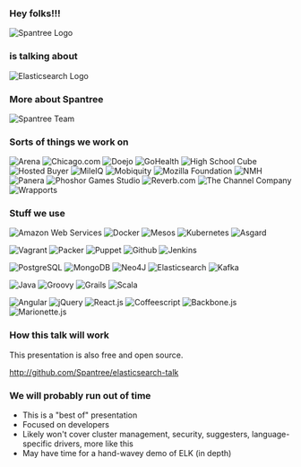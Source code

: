### Hey folks!!!

<img src="images/spantree.svg" alt="Spantree Logo" style="max-width: 1000px;"/>

### is talking about

<img src="images/elasticsearch.png" alt="Elasticsearch Logo" style="max-width: 1500px;"/>


### More about Spantree

<img alt="Spantree Team" src="images/team.jpg" style="max-width: 930px; max-height: 600px;"/>


### Sorts of things we work on

![Arena](images/arena.png)
![Chicago.com](images/chicagocom.png)
![Doejo](images/doejo.png)
![GoHealth](images/gohealth.png)
![High School Cube](images/highschoolcube.png)
![Hosted Buyer](images/hostedbuyer.png)
![MileIQ](images/mileiq.png)
![Mobiquity](images/mobiquity.png)
![Mozilla Foundation](images/mozilla.svg)
![NMH](images/nmh.gif)
![Panera](images/panera.png)
![Phoshor Games Studio](images/phosphor.jpg)
![Reverb.com](images/reverb.png)
![The Channel Company](images/tcc.jpg)
![Wrapports](images/wrapports.png)


### Stuff we use

![Amazon Web Services](images/aws.svg)
![Docker](images/docker.png)
![Mesos](images/mesos.png)
![Kubernetes](images/kubernetes.png)
![Asgard](images/asgard.png)

![Vagrant](images/vagrant.png)
![Packer](images/packer.png)
![Puppet](images/puppet.svg)
![Github](images/github.svg)
![Jenkins](images/jenkins.png)

![PostgreSQL](images/postgres.svg)
![MongoDB](images/mongodb.png)
![Neo4J](images/neo4j.svg)
![Elasticsearch](images/elasticsearch.png)
![Kafka](images/kafka.png)

![Java](images/java.svg)
![Groovy](images/groovy.svg)
![Grails](images/grails.svg)
![Scala](images/scala.png)

![Angular](images/angular.png)
![jQuery](images/jquery.svg)
![React.js](images/react.png)
![Coffeescript](images/coffeescript.svg)
![Backbone.js](images/backbone.png)
![Marionette.js](images/marionettejs.png)


### How this talk will work

This presentation is also free and open source.

http://github.com/Spantree/elasticsearch-talk


### We will probably run out of time

* This is a "best of" presentation
* Focused on developers
* Likely won't cover cluster management, security, suggesters, language-specific drivers, more like this
* May have time for a hand-wavey demo of ELK (in depth)